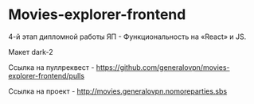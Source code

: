 # Movies-explorer-frontend
4-й этап дипломной работы ЯП - Функциональность на «React» и JS.

Макет dark-2

Ссылка на пуллреквест - https://github.com/generalovpn/movies-explorer-frontend/pulls

Ссылка на проект - http://movies.generalovpn.nomoreparties.sbs
